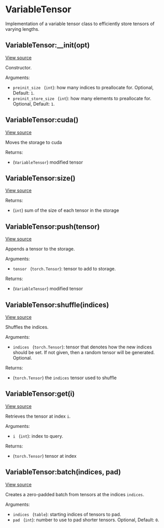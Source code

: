 # VariableTensor
Implementation of a variable tensor class to efficiently store tensors of varying lengths.




## VariableTensor:\_\_init(opt)
[View source](http://github.com/vzhong/torchlib/blob/master/src//ml/VariableTensor.lua#L12)

Constructor.

Arguments:

- `preinit_size ` (`int`): how many indices to preallocate for. Optional, Default: `1`.
- `preinit_store_size ` (`int`): how many elements to preallocate for. Optional, Default: `1`.


## VariableTensor:cuda()
[View source](http://github.com/vzhong/torchlib/blob/master/src//ml/VariableTensor.lua#L30)

Moves the storage to cuda

Returns:

- (`VariableTensor`) modified tensor

## VariableTensor:size()
[View source](http://github.com/vzhong/torchlib/blob/master/src//ml/VariableTensor.lua#L36)



Returns:

- (`int`) sum of the size of each tensor in the storage

## VariableTensor:push(tensor)
[View source](http://github.com/vzhong/torchlib/blob/master/src//ml/VariableTensor.lua#L43)

Appends a tensor to the storage.

Arguments:

- `tensor ` (`torch.Tensor`): tensor to add to storage.

Returns:

- (`VariableTensor`) modified tensor

## VariableTensor:shuffle(indices)
[View source](http://github.com/vzhong/torchlib/blob/master/src//ml/VariableTensor.lua#L62)

Shuffles the indices.

Arguments:

- `indices ` (`torch.Tensor`): tensor that denotes how the new indices should be set. If not given, then a random
tensor will be generated. Optional.

Returns:

- (`torch.Tensor`) the `indices` tensor used to shuffle

## VariableTensor:get(i)
[View source](http://github.com/vzhong/torchlib/blob/master/src//ml/VariableTensor.lua#L71)

Retrieves the tensor at index `i`.

Arguments:

- `i ` (`int`): index to query.

Returns:

- (`torch.Tensor`) tensor at index

## VariableTensor:batch(indices, pad)
[View source](http://github.com/vzhong/torchlib/blob/master/src//ml/VariableTensor.lua#L78)

Creates a zero-padded batch from tensors at the indices `indices`.

Arguments:

- `indices ` (`table`): starting indices of tensors to pad.
- `pad ` (`int`): number to use to pad shorter tensors. Optional, Default: `0`.


